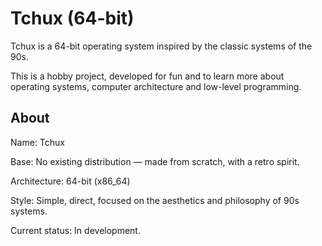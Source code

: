# Tchux (64-bit)

Tchux is a 64-bit operating system inspired by the classic systems of the 90s.

This is a hobby project, developed for fun and to learn more about operating systems, computer architecture and low-level programming.


## About
Name: Tchux

Base: No existing distribution — made from scratch, with a retro spirit.

Architecture: 64-bit (x86_64)

Style: Simple, direct, focused on the aesthetics and philosophy of 90s systems.

Current status: In development.